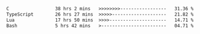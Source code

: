 <!--START_SECTION:waka-->

```txt
C                 38 hrs 2 mins   >>>>>>>>-----------------   31.36 %
TypeScript        26 hrs 27 mins  >>>>>--------------------   21.82 %
Lua               17 hrs 50 mins  >>>>---------------------   14.71 %
Bash              5 hrs 42 mins   >------------------------   04.71 %
```

<!--END_SECTION:waka-->
